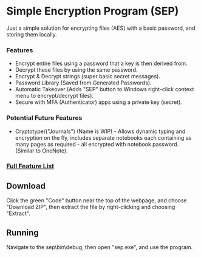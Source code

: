 # Simple Encryption Program (SEP)

Just a simple solution for encrypting files (AES) with a basic password, and storing them locally.

### Features

* Encrypt entire files using a password that a key is then derived from.
* Decrypt these files by using the same password.
* Encrypt & Decrypt strings (super basic secret messages).
* Password Library (Saved from Generated Passwords).
* Automatic Takeover (Adds "SEP" button to Windows right-click context menu to encrypt/decrypt files).
* Secure with MFA (Authenticator) apps using a private key (secret).

### Potential Future Features

* Cryptotype/("Journals") (Name is WIP) - Allows dynamic typing and encryption on the fly, includes separate notebooks each containing as many pages as required - all encrypted with notebook password. (Similar to OneNote).

### [Full Feature List](https://github.com/users/JamieM0/projects/5)

## Download

Click the green "Code" button near the top of the webpage, and choose "Download ZIP", then extract the file by right-clicking and choosing "Extract".

## Running

Navigate to the sep\bin\debug, then open "sep.exe", and use the program.
